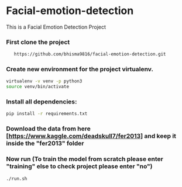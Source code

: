 # Facial-emotion-detection
This is a Facial Emotion Detection Project

### First clone the project
```bash
   https://github.com/bhisma9816/facial-emotion-detection.git
```
### Create new environment for the project virtualenv.
```bash
virtualenv -v venv -p python3
source venv/bin/activate
```
### Install all dependencies:
```bash
pip install -r requirements.txt
```
### Download the data from here [https://www.kaggle.com/deadskull7/fer2013] and keep it inside the "fer2013" folder

### Now run (To train the model from scratch please enter "training" else to check project please enter "no")
```bash
./run.sh
```


